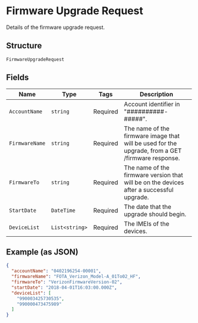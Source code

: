
# Firmware Upgrade Request

Details of the firmware upgrade request.

## Structure

`FirmwareUpgradeRequest`

## Fields

| Name | Type | Tags | Description |
|  --- | --- | --- | --- |
| `AccountName` | `string` | Required | Account identifier in "##########-#####". |
| `FirmwareName` | `string` | Required | The name of the firmware image that will be used for the upgrade, from a GET /firmware response. |
| `FirmwareTo` | `string` | Required | The name of the firmware version that will be on the devices after a successful upgrade. |
| `StartDate` | `DateTime` | Required | The date that the upgrade should begin. |
| `DeviceList` | `List<string>` | Required | The IMEIs of the devices. |

## Example (as JSON)

```json
{
  "accountName": "0402196254-00001",
  "firmwareName": "FOTA_Verizon_Model-A_01To02_HF",
  "firmwareTo": "VerizonFirmwareVersion-02",
  "startDate": "2018-04-01T16:03:00.000Z",
  "deviceList": [
    "990003425730535",
    "990000473475989"
  ]
}
```

